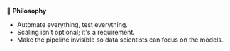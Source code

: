 🌱 **Philosophy**  
- Automate everything, test everything.  
- Scaling isn't optional; it's a requirement.  
- Make the pipeline invisible so data scientists can focus on the models.  
